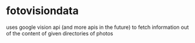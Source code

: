 # fotovisiondata
uses google vision api (and more apis in the future) to fetch information out of the content of given directories of photos

